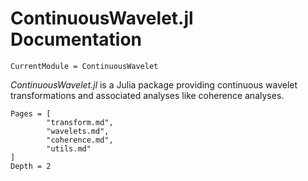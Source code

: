 # ContinuousWavelet.jl Documentation

```@meta
CurrentModule = ContinuousWavelet
```

*ContinuousWavelet.jl* is a Julia package providing continuous wavelet transformations and
associated analyses like coherence analyses.

```@contents
Pages = [
        "transform.md",
        "wavelets.md",
        "coherence.md",
        "utils.md"
]
Depth = 2
```
